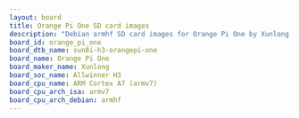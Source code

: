 ```yaml
---
layout: board
title: Orange Pi One SD card images
description: "Debian armhf SD card images for Orange Pi One by Xunlong, SoC: Allwinner H3, CPU ISA: armv7"
board_id: orange_pi_one
board_dtb_name: sun8i-h3-orangepi-one
board_name: Orange Pi One
board_maker_name: Xunlong
board_soc_name: Allwinner H3
board_cpu_name: ARM Cortex A7 (armv7)
board_cpu_arch_isa: armv7
board_cpu_arch_debian: armhf
---
```

